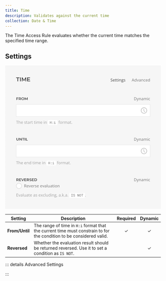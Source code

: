 ```yaml
---
title: Time
description: Validates against the current time
collection: Date & Time
---
```


<!--@include: ./_partials/intro-->

The Time Access Rule evaluates whether the current time matches the specified time range.

## Settings

![Time Access Rule](../assets/rules/rule-time.webp)

| Setting | Description | Required | Dynamic |
| ------- | ----------- | :------: | :-----: |
| **From/Until** | The range of time in `H:i` format that the current time must constrain to for the condition to be considered valid. | &#x2713; | &#x2713; |
| **Reversed** | Whether the evaluation result should be returned reversed. Use it to set a condition as `IS NOT`. | | &#x2713; |

::: details Advanced Settings
<!--@include: ./_partials/advanced-settings-->
:::


